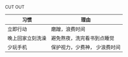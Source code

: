 CUT OUT


习惯  | 理由
------------- | -------------
立即行动 | 磨蹭，浪费时间
晚上回家立刻洗澡 | 避免熬夜，洗完看书到点睡觉
少玩手机 | 保护视力，少费神， 少浪费时间

